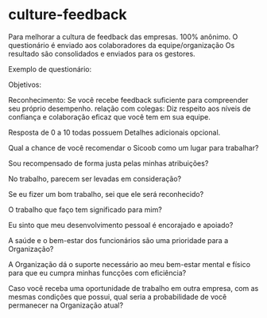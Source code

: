 # culture-feedback
Para melhorar a cultura de feedback das empresas.
100% anônimo.
O questionário é enviado aos colaboradores da equipe/organização
Os resultado são consolidados e enviados para os gestores.

Exemplo de questionário:

Objetivos: 

Reconhecimento: Se você recebe feedback suficiente para compreender seu próprio desempenho.
relação com colegas: Diz respeito aos níveis de confiança e colaboração eficaz que você tem em sua equipe.

Resposta de 0 a 10
todas possuem Detalhes adicionais opcional.

Qual a chance de você recomendar o Sicoob como um lugar para trabalhar?

Sou recompensado de forma justa pelas minhas atribuições?

No trabalho, parecem ser levadas em consideração?

Se eu fizer um bom trabalho, sei que ele será reconhecido?

O trabalho que faço tem significado para mim?

Eu sinto que meu desenvolvimento pessoal é encorajado e apoiado?

A saúde e o bem-estar dos funcionários são uma prioridade para a Organização?

A Organização dá o suporte necessário ao meu bem-estar mental e físico para que eu cumpra minhas funcções com eficiência?

Caso você receba uma oportunidade de trabalho em outra empresa, com as mesmas condições que possui,
qual seria a probabilidade de você permanecer na Organização atual?
